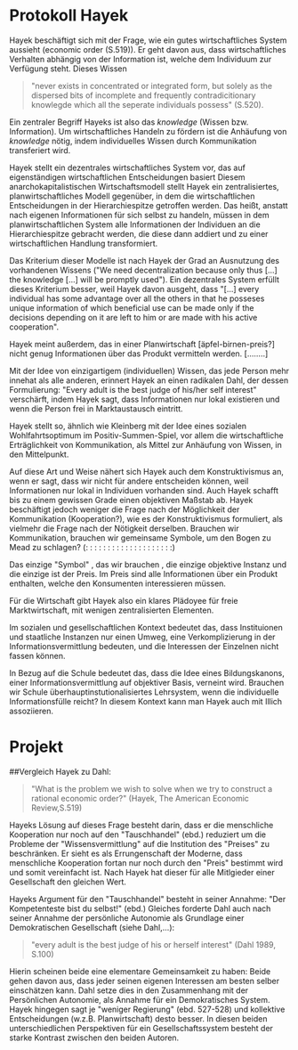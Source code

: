 # Protokoll Hayek

Hayek beschäftigt sich mit der Frage, wie ein gutes wirtschaftliches System aussieht (economic order (S.519)).
Er geht davon aus, dass wirtschaftliches Verhalten abhängig von der Information ist, welche dem Individuum zur Verfügung steht.
Dieses Wissen

>"never exists in concentrated or integrated form, but solely as the dispersed bits of incomplete and frequently contradicitionary knowlegde which all the seperate individuals possess" (S.520).

Ein zentraler Begriff Hayeks ist also das *knowledge* (Wissen bzw. Information).
Um wirtschaftliches Handeln zu fördern ist die Anhäufung von *knowledge* nötig, indem individuelles Wissen durch Kommunikation transferiert wird.

Hayek stellt ein dezentrales wirtschaftliches System vor, das auf eigenständigen wirtschaftlichen Entscheidungen basiert
Diesem anarchokapitalistischen Wirtschaftsmodell stellt Hayek ein zentralisiertes, planwirtschaftliches Modell gegenüber, in dem die wirtschaftlichen Entscheidungen in der Hierarchiespitze getroffen werden.
Das heißt, anstatt nach eigenen Informationen für sich selbst zu handeln, müssen in dem planwirtschaftlichen System alle Informationen der Individuen an die Hierarchiespitze gebracht werden, die diese dann addiert und zu einer wirtschaftlichen Handlung transformiert.

<!-- "at the disposal of a single central authority" (S.3) -->
<!-- "planning". -->
Das Kriterium dieser Modelle ist nach Hayek der Grad an Ausnutzung des vorhandenen Wissens ("We need decentralization because only thus [...] the knowledge [...] will be promptly used").
Ein dezentrales System erfüllt dieses Kriterium besser, weil Hayek davon ausgeht, dass "[...] every individual has some advantage over all the others in that he posseses unique information of which beneficial use can be made only if the decisions depending on it are left to him or are made with his active cooperation".

Hayek meint außerdem, das in einer Planwirtschaft [äpfel-birnen-preis?] nicht genug Informationen über das Produkt vermitteln werden. [........]

Mit der Idee von einzigartigem (individuellen) Wissen, das jede Person mehr innehat als alle anderen, erinnert Hayek an einen radikalen Dahl, der dessen Formulierung: "Every adult is the best judge of his/her self interest" verschärft, indem Hayek sagt, dass Informationen nur lokal existieren und wenn die Person frei in Marktaustausch eintritt.

Hayek stellt so, ähnlich wie Kleinberg mit der Idee eines sozialen Wohlfahrtsoptimum im Positiv-Summen-Spiel, vor allem die wirtschaftliche Erträglichkeit von Kommunikation, als Mittel zur Anhäufung von Wissen, in den Mittelpunkt.

Auf diese Art und Weise nähert sich Hayek auch dem Konstruktivismus an, wenn er sagt, dass wir nicht für andere entscheiden können, weil Informationen nur lokal in Individuen vorhanden sind.
Auch Hayek schafft bis zu einem gewissen Grade einen objektiven Maßstab ab.
Hayek beschäftigt jedoch weniger die Frage nach der Möglichkeit der Kommunikation (Kooperation?), wie es der Konstruktivismus formuliert, als vielmehr die Frage nach der Nötigkeit derselben.
Brauchen wir Kommunikation, brauchen wir gemeinsame Symbole, um den Bogen zu Mead zu schlagen?  (: : : : : : : : : : : : : : : : : : : :)

Das einzige "Symbol" , das wir brauchen , die einzige objektive Instanz und die einzige ist der Preis. Im Preis sind alle Informationen über ein Produkt enthalten, welche den Konsumenten interessieren müssen.  

Für die Wirtschaft gibt Hayek also ein klares Plädoyee für freie Marktwirtschaft, mit wenigen zentralisierten Elementen.

Im sozialen und gesellschaftlichen Kontext bedeutet das, dass Instituionen und staatliche Instanzen nur einen Umweg, eine Verkomplizierung in der Informationsvermittlung bedeuten, und die Interessen der Einzelnen nicht fassen können.

In Bezug auf die Schule bedeutet das, dass die Idee eines Bildungskanons, einer Informationsvermittlung auf objektiver Basis, verneint wird.
Brauchen wir Schule überhauptinstutionalisiertes Lehrsystem, wenn die individuelle Informationsfülle reicht?
In diesem Kontext kann man Hayek auch mit Illich assoziieren.

# Projekt
##Vergleich Hayek zu Dahl:

>"What is the problem we wish to solve when we try to construct a rational economic order?" (Hayek, The American Economic Review,S.519)

Hayeks Lösung auf dieses Frage  besteht darin, dass er die menschliche Kooperation nur noch auf den "Tauschhandel" (ebd.) reduziert um die Probleme der "Wissensvermittlung" auf die Institution des "Preises" zu beschränken.
Er sieht es als Errungenschaft der Moderne, dass menschliche Kooperation fortan nur noch durch den "Preis" bestimmt wird und somit vereinfacht ist.
Nach Hayek hat dieser für alle Mitlgieder einer Gesellschaft den gleichen Wert.

Hayeks Argument für den "Tauschhandel" besteht in seiner Annahme: "Der Kompetenteste bist du selbst!" (ebd.)
Gleiches forderte Dahl auch nach seiner Annahme der persönliche Autonomie als Grundlage einer Demokratischen Gesellschaft (siehe Dahl,...):

>"every adult is the best judge of his or herself interest" (Dahl 1989, S.100)

Hierin scheinen beide eine elementare Gemeinsamkeit zu haben:
Beide gehen davon aus, dass jeder seinen eigenen Interessen am besten selber einschätzen kann.
Dahl setze dies in den Zusammenhang mit der Persönlichen Autonomie, als Annahme für ein Demokratisches System.
Hayek hingegen sagt je "weniger Regierung" (ebd. 527-528) und kollektive Entscheidungen (w.z.B. Planwirtschaft) desto besser.
In diesen beiden unterschiedlichen Perspektiven für ein Gesellschaftssystem besteht der starke Kontrast zwischen den beiden Autoren.
